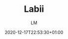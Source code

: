 ---
title: "Labii"
images: # Create a folder in /static/images/tools that has the same name as this current markdown file and place the images there. We only need the file name here. If this is not clear, please refer to existing tools as references.
  - path: labii-screenshot-1.jpg
  - path: labii-screenshot-2.jpg
  - path: labii-screenshot-3.jpg
  - path: www.labii.com_.png
  - path: www.labii.com_features_.png
  - path: www.labii.com_pricing_.png
categories:
  - "Project Management"
tags:
  - "Data Management"
  - "Project management"
  - "Electronic Lab Notebook"
links:
  - name: labii
    link: https://www.labii.com
summary: "User-friendly, fully customizable Electronic Lab Notebook and Laboratory Information Management System"
features:
  - "Notes managed"
  - "Data managed"
platforms:
  - "Web"
fields:
  - "General and Interdisciplinary"
plans:
  - name:
    description:
makers: # the makers of the tool
  - name:
    description:
author: LM   # the person who submitted this tool to KausalFlow
date: 2020-12-17T22:53:30+01:00
draft: false
---